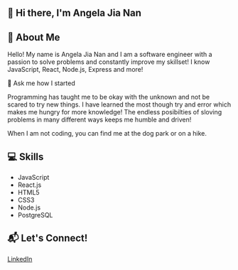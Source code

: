 ## 👋 Hi there, I'm Angela Jia Nan



## :dog: About Me
Hello! My name is Angela Jia Nan and I am a software engineer with a passion to solve problems and constantly improve my skillset! I know JavaScript, React, Node.js, Express and more!

:monocle_face: Ask me how I started 

Programming has taught me to be okay with the unknown and not be scared to try new things. I have learned the most though try and error which makes me hungry for more knowledge! The endless posibilties of sloving problems in many different ways keeps me humble and driven! 

When I am not coding, you can find me at the dog park or on a hike.


## 💻 Skills
* JavaScript
* React.js
* HTML5
* CSS3
* Node.js
* PostgreSQL

## :mailbox_with_mail: Let's Connect!

[LinkedIn](https://www.linkedin.com/in/angela-jia-nan/)
